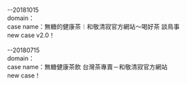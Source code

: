 --20181015<br>
domain：<br>
case name：無糖的健康茶︱和敬清寂官方網站～喝好茶 談鳥事<br>
new case v2.0！<br>
<br>
--20180715<br>
domain：<br>
case name：無糖健康茶飲 台灣茶專賣－和敬清寂官方網站<br>
new case！<br>

